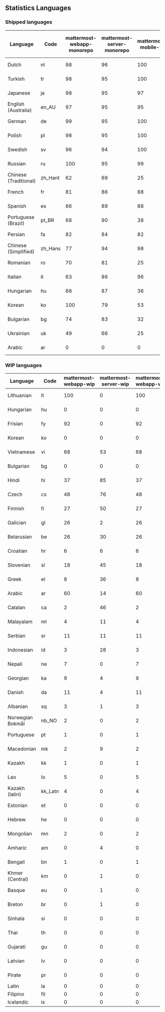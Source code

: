 ## Statistics Languages ##
###  Shipped languages  ###
|Language|Code|mattermost-webapp-monorepo|mattermost-server-monorepo|mattermost-mobile-v2|mattermost-desktop|mattermost-boards-webapp-monorepo|mattermost-playbooks-webapp-monorepo|calls-webapp|Total|Last Modified|
|---|---|---|---|---|---|---|---|---|---|---|
|Dutch|nl| 98| 96| 100| 100| 100| 100| 100| 98|2023-05-09T18:07:27.819621Z|
|Turkish|tr| 98| 95| 100| 100| 100| 99| 100| 97|2023-05-08T20:58:32.149059Z|
|Japanese|ja| 98| 95| 97| 99| 100| 99| 0| 96|2023-05-08T20:58:18.882216Z|
|English (Australia)|en_AU| 97| 95| 95| 99| 100| 99| 0| 95|2023-05-08T20:58:08.993231Z|
|German|de| 99| 95| 100| 100| 100| 100| 100| 95|2023-05-09T06:50:13.972161Z|
|Polish|pl| 98| 95| 100| 100| 100| 100| 100| 95|2023-05-10T05:50:56.497876Z|
|Swedish|sv| 96| 94| 100| 100| 100| 100| 0| 94|2023-05-08T14:44:13.908952Z|
|Russian|ru| 100| 95| 99| 100| 100| 61| 0| 92|2023-05-10T11:56:52.007519Z|
|Chinese (Traditional)|zh_Hant| 62| 69| 25| 0| 97| 0| 0| 79|2023-04-28T19:57:49.790214Z|
|French|fr| 81| 86| 88| 96| 98| 27| 52| 78|2023-05-03T16:10:03.174358Z|
|Spanish|es| 86| 89| 88| 97| 48| 0| 19| 78|2023-04-28T19:54:03.833849Z|
|Portuguese (Brazil)|pt_BR| 68| 90| 38| 48| 100| 0| 76| 69|2023-05-10T21:25:07.764055Z|
|Persian|fa| 82| 84| 82| 99| 26| 1| 0| 67|2023-04-28T19:54:18.139895Z|
|Chinese (Simplified)|zh_Hans| 77| 94| 98| 100| 98| 0| 4| 67|2023-05-07T21:51:59.233998Z|
|Romanian|ro| 70| 81| 25| 0| 0| 0| 0| 66|2023-04-28T19:56:27.540721Z|
|Italian|it| 63| 86| 96| 23| 66| 0| 0| 64|2023-04-28T19:55:01.977907Z|
|Hungarian|hu| 88| 87| 36| 98| 94| 81| 0| 63|2023-04-28T19:54:47.768487Z|
|Korean|ko| 100| 79| 53| 100| 100| 100| 0| 59|2023-05-10T07:01:37.400881Z|
|Bulgarian|bg| 74| 83| 32| 0| 0| 0| 0| 51|2023-04-28T19:53:20.034808Z|
|Ukrainian|uk| 49| 66| 25| 78| 53| 0| 0| 44|2023-04-07T15:44:28.713331Z|
|Arabic|ar| 0| 0| 0| 45| 45| 0| 0| 16|2023-04-07T15:44:05.561803Z|
###  WIP languages  ###
|Language|Code|mattermost-webapp-wip|mattermost-server-wip|mattermost-webapp-wip|Total|Last Modified|
|---|---|---|---|---|---|--|
|Lithuanian|lt| 100| 0| 100| 71|2023-04-20T18:20:36.422339Z|
|Hungarian|hu| 0| 0| 0| 63|2023-04-28T19:54:47.768487Z|
|Frisian|fy| 92| 0| 92| 61|2023-03-30T14:04:28.368728Z|
|Korean|ko| 0| 0| 0| 59|2023-05-10T07:01:37.400881Z|
|Vietnamese|vi| 68| 53| 68| 57|2023-04-07T15:44:29.030842Z|
|Bulgarian|bg| 0| 0| 0| 51|2023-04-28T19:53:20.034808Z|
|Hindi|hi| 37| 85| 37| 49|2023-03-30T14:04:54.856447Z|
|Czech|cs| 48| 76| 48| 37|2023-05-05T08:03:48.364993Z|
|Finnish|fi| 27| 50| 27| 34|2023-03-30T14:04:14.936366Z|
|Galician|gl| 26| 2| 26| 31|2023-02-16T10:53:47.791156Z|
|Belarusian|be| 26| 30| 26| 27|2023-03-30T14:03:09.873427Z|
|Croatian|hr| 6| 6| 6| 25|2023-05-01T12:55:33.065525Z|
|Slovenian|sl| 18| 45| 18| 21|2023-04-06T20:14:58.767028Z|
|Greek|el| 8| 36| 8| 21|2023-03-30T14:03:55.229463Z|
|Arabic|ar| 60| 14| 60| 16|2023-04-07T15:44:05.561803Z|
|Catalan|ca| 2| 46| 2| 16|2023-02-22T22:19:51.633986Z|
|Malayalam|ml| 4| 11| 4| 15|2023-04-07T16:10:53.056996Z|
|Serbian|sr| 11| 11| 11| 13|2023-03-30T14:07:25.635161Z|
|Indonesian|id| 3| 28| 3| 12|2023-01-20T12:30:26.132977Z|
|Nepali|ne| 7| 0| 7| 11|2023-03-30T14:06:47.028356Z|
|Georgian|ka| 9| 4| 9| 9|2023-04-10T20:31:24.828471Z|
|Danish|da| 11| 4| 11| 8|2023-02-28T08:17:12.460986Z|
|Albanian|sq| 3| 1| 3| 8|2023-03-30T14:07:18.996586Z|
|Norwegian Bokmål|nb_NO| 2| 0| 2| 5|2023-04-07T15:44:19.938225Z|
|Portuguese|pt| 1| 0| 1| 5|2023-05-09T18:07:26.901271Z|
|Macedonian|mk| 2| 9| 2| 5|2023-05-05T04:29:07.020368Z|
|Kazakh|kk| 1| 0| 1| 3|2023-01-20T12:30:28.434837Z|
|Lao|lo| 5| 0| 5| 3|2023-01-28T03:29:57.636840Z|
|Kazakh (latin)|kk_Latn| 4| 0| 4| 3|2023-01-09T16:04:40.142668Z|
|Estonian|et| 0| 0| 0| 2|2022-06-16T11:17:55.844464Z|
|Hebrew|he| 0| 0| 0| 2|2023-01-20T12:30:24.610278Z|
|Mongolian|mn| 2| 0| 2| 2|2023-02-16T02:00:14.011643Z|
|Amharic|am| 0| 4| 0| 1|2020-07-04T19:22:35.416407Z|
|Bengali|bn| 1| 0| 1| 1|2022-06-18T00:07:36.707192Z|
|Khmer (Central)|km| 0| 1| 0| 0|2022-05-06T14:27:58.323957Z|
|Basque|eu| 0| 1| 0| 0|2021-06-22T14:46:44.626603Z|
|Breton|br| 0| 1| 0| 0|2022-10-20T14:33:30.929526Z|
|Sinhala|si| 0| 0| 0| 0|2022-10-24T11:26:43.423982Z|
|Thai|th| 0| 0| 0| 0|2022-05-03T14:48:59.991556Z|
|Gujarati|gu| 0| 0| 0| 0|2021-09-27T12:12:04.194601Z|
|Latvian|lv| 0| 0| 0| 0|2022-12-17T23:24:22.390841Z|
|Pirate|pr| 0| 0| 0| 0|2022-06-28T08:46:29.046651Z|
|Latin|la| 0| 0| 0| 0||
|Filipino|fil| 0| 0| 0| 0||
|Icelandic|is| 0| 0| 0| 0||
